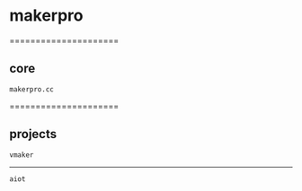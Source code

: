 # makerpro
=====================

  core
---------------------
    makerpro.cc
=====================    

  projects
---------------------
    vmaker
---------------------
    aiot

    

